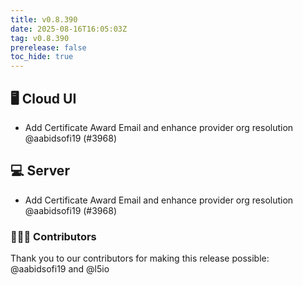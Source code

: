 ```yaml
---
title: v0.8.390
date: 2025-08-16T16:05:03Z
tag: v0.8.390
prerelease: false
toc_hide: true
---
```


## 🖥 Cloud UI

- Add Certificate Award Email and enhance provider org resolution  @aabidsofi19 (#3968)

## 💻 Server

- Add Certificate Award Email and enhance provider org resolution  @aabidsofi19 (#3968)

### 👨🏽‍💻 Contributors

Thank you to our contributors for making this release possible:
@aabidsofi19 and @l5io

